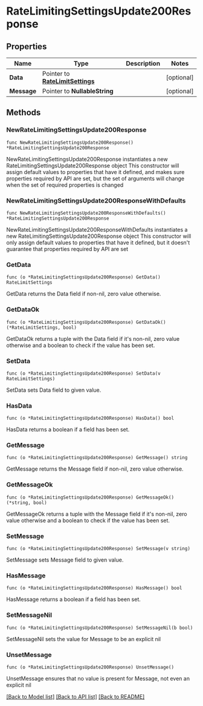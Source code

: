 # RateLimitingSettingsUpdate200Response

## Properties

Name | Type | Description | Notes
------------ | ------------- | ------------- | -------------
**Data** | Pointer to [**RateLimitSettings**](RateLimitSettings.md) |  | [optional] 
**Message** | Pointer to **NullableString** |  | [optional] 

## Methods

### NewRateLimitingSettingsUpdate200Response

`func NewRateLimitingSettingsUpdate200Response() *RateLimitingSettingsUpdate200Response`

NewRateLimitingSettingsUpdate200Response instantiates a new RateLimitingSettingsUpdate200Response object
This constructor will assign default values to properties that have it defined,
and makes sure properties required by API are set, but the set of arguments
will change when the set of required properties is changed

### NewRateLimitingSettingsUpdate200ResponseWithDefaults

`func NewRateLimitingSettingsUpdate200ResponseWithDefaults() *RateLimitingSettingsUpdate200Response`

NewRateLimitingSettingsUpdate200ResponseWithDefaults instantiates a new RateLimitingSettingsUpdate200Response object
This constructor will only assign default values to properties that have it defined,
but it doesn't guarantee that properties required by API are set

### GetData

`func (o *RateLimitingSettingsUpdate200Response) GetData() RateLimitSettings`

GetData returns the Data field if non-nil, zero value otherwise.

### GetDataOk

`func (o *RateLimitingSettingsUpdate200Response) GetDataOk() (*RateLimitSettings, bool)`

GetDataOk returns a tuple with the Data field if it's non-nil, zero value otherwise
and a boolean to check if the value has been set.

### SetData

`func (o *RateLimitingSettingsUpdate200Response) SetData(v RateLimitSettings)`

SetData sets Data field to given value.

### HasData

`func (o *RateLimitingSettingsUpdate200Response) HasData() bool`

HasData returns a boolean if a field has been set.

### GetMessage

`func (o *RateLimitingSettingsUpdate200Response) GetMessage() string`

GetMessage returns the Message field if non-nil, zero value otherwise.

### GetMessageOk

`func (o *RateLimitingSettingsUpdate200Response) GetMessageOk() (*string, bool)`

GetMessageOk returns a tuple with the Message field if it's non-nil, zero value otherwise
and a boolean to check if the value has been set.

### SetMessage

`func (o *RateLimitingSettingsUpdate200Response) SetMessage(v string)`

SetMessage sets Message field to given value.

### HasMessage

`func (o *RateLimitingSettingsUpdate200Response) HasMessage() bool`

HasMessage returns a boolean if a field has been set.

### SetMessageNil

`func (o *RateLimitingSettingsUpdate200Response) SetMessageNil(b bool)`

 SetMessageNil sets the value for Message to be an explicit nil

### UnsetMessage
`func (o *RateLimitingSettingsUpdate200Response) UnsetMessage()`

UnsetMessage ensures that no value is present for Message, not even an explicit nil

[[Back to Model list]](HOW-TO.md#documentation-for-models) [[Back to API list]](HOW-TO.md#documentation-for-api-endpoints) [[Back to README]](HOW-TO.md)


